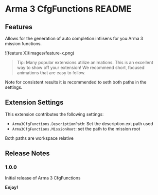 # Arma 3 CfgFunctions README

## Features

Allows for the generation of auto completion intlisens for you Arma 3 mission functions.

\!\[feature X\]\(images/feature-x.png\)

> Tip: Many popular extensions utilize animations. This is an excellent way to show off your extension! We recommend short, focused animations that are easy to follow.

Note for consistent results it is recommended to seth both paths in the settings.

## Extension Settings

This extension contributes the following settings:

* `Arma3CfgFunctions.DescriptionPath`: Set the description.ext path used
* `Arma3CfgFunctions.MissionRoot`: set the path to the mission root

Both paths are workspace relative

## Release Notes

### 1.0.0

Initial release of Arma 3 CfgFunctions


**Enjoy!**
